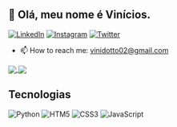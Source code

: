 ## 👋 Olá, meu nome é Vinícios.
[![LinkedIn](https://img.shields.io/badge/LinkedIn-0077B5?style=for-the-badge&logo=linkedin&logoColor=white)](https://www.linkedin.com/in/viniciosdotto/) 
[![Instagram](https://img.shields.io/badge/Instagram-E4405F?style=for-the-badge&logo=instagram&logoColor=white)](https://www.instagram.com/vini.dotto/) 
[![Twitter](https://img.shields.io/badge/Twitter-1DA1F2?style=for-the-badge&logo=twitter&logoColor=white)](https://twitter.com/DottoVini) 
- 📫 How to reach me: vinidotto02@gmail.com

<a href="https://github.com/anuraghazra/github-readme-stats">
  <img align="center" src="https://github-readme-stats.vercel.app/api?username=vinidotto&show_icons=true&theme=radical" />
</a>
<a href="https://github.com/anuraghazra/convoychat">
  <img align="center" src="https://github-readme-stats.vercel.app/api/top-langs/?username=vinidotto&layout=compact)" />
</a>

## Tecnologias

![Python](https://img.shields.io/badge/Python-14354C?style=for-the-badge&logo=python&logoColor=white)
![HTM5](https://img.shields.io/badge/HTML5-E34F26?style=for-the-badge&logo=html5&logoColor=white)
![CSS3](https://img.shields.io/badge/CSS3-1572B6?style=for-the-badge&logo=css3&logoColor=white)
![JavaScript](https://img.shields.io/badge/JavaScript-323330?style=for-the-badge&logo=javascript&logoColor=F7DF1E)

